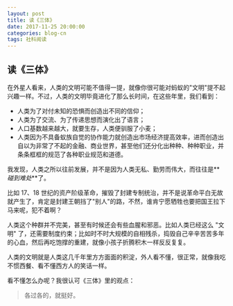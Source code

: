 ```yaml
---
layout: post
title: 读《三体》
date: 2017-11-25 20:00:00
categories: blog-cn
tags: 社科阅读
--- 
```


## 读《三体》

在外星人看来，人类的文明可能不值得一提，就像你很可能对蚂蚁的"文明"提不起兴趣一样。不过，人类的文明毕竟进化了那么长时间，在这些年里，我们看到：

- 人类为了对付未知的恐惧而创造出不同的信仰；
- 人类为了交流、为了传递思想而演化出了语言；
- 人口基数越来越大，就要生存，人类便驯服了小麦；
- 人类因为不具备蚁族自觉的协作能力就创造出市场经济提高效率，进而创造出自以为非常了不起的金融、商业世界，甚至他们还分化出种种、种种职业，并条条框框的规范了各种职业规范和道德。

我发现，人类之所以往前发展，并不是因为人类无私、勤劳而伟大，而往往是**_碰到难处_**了。

比如 17、18 世纪的资产阶级革命，摧毁了封建专制统治，并不是说革命平白无故就产生了，肯定是封建王朝挡了"别人"的路，不然，谁肯宁愿牺牲也要把国王拉下马来呢，犯不着啊？

人类这个种群并不完美，甚至有时候还会有些血腥和邪恶。比如人类已经这么 "文明" 了，还需要制度约束；比如时不时大规模的自相残杀，捣毁自己辛辛苦苦多年的心血，然后再吃饱撑的重建，就像小孩子折腾积木一样反反复复。

人类的文明就是人类这几千年里方方面面的积淀，外人看不懂，很正常，就像我吃不惯西餐、看不懂西方人的笑话一样。

看不懂怎么办呢？我很认可《三体》里的观点：

> 各过各的，就挺好。


